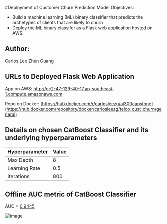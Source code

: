 #Deployment of Customer Churn Prediction Model 
Objectives:
- Build a machine learning (ML) binary classifier that predicts the archetypes of clients that are likely to churn
- Deploy the ML binary classifer as a Flask web application hosted on AWS

## Author:
Carlos Lee Zhen Guang

## URLs to Deployed Flask Web Application

App on AWS: http://ec2-47-129-40-17.ap-southeast-1.compute.amazonaws.com

Repo on Docker: [https://hub.docker.com/r/carlosleezg/ai300capstone](https://hub.docker.com/repository/docker/carlosleezg/telco_cust_churn/general)


## Details on chosen CatBoost Classifier and its underlying hyperparameters

| Hyperparameter     | Value  |
|--------------------|--------|
| Max Depth          | 8      |
| Learning Rate      | 0.5    |
| Iterations         | 800    |



## Offline AUC metric of CatBoost Classifier
AUC = <u>0.9445</u>

![image](https://github.com/user-attachments/assets/d4388263-2690-447c-9e40-fbc20e9f9793)
